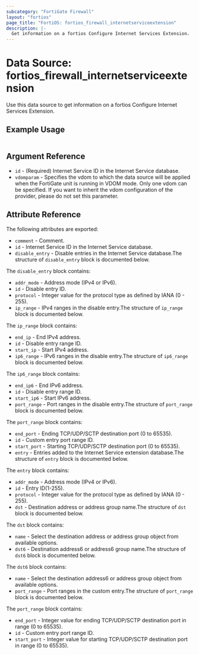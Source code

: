 ```yaml
---
subcategory: "FortiGate Firewall"
layout: "fortios"
page_title: "FortiOS: fortios_firewall_internetserviceextension"
description: |-
  Get information on a fortios Configure Internet Services Extension.
---
```


# Data Source: fortios_firewall_internetserviceextension
Use this data source to get information on a fortios Configure Internet Services Extension.


## Example Usage

```hcl

```

## Argument Reference

* `id` - (Required) Internet Service ID in the Internet Service database.
* `vdomparam` - Specifies the vdom to which the data source will be applied when the FortiGate unit is running in VDOM mode. Only one vdom can be specified. If you want to inherit the vdom configuration of the provider, please do not set this parameter.

## Attribute Reference

The following attributes are exported:

* `comment` - Comment.
* `id` - Internet Service ID in the Internet Service database.
* `disable_entry` - Disable entries in the Internet Service database.The structure of `disable_entry` block is documented below.

The `disable_entry` block contains:

* `addr_mode` - Address mode (IPv4 or IPv6).
* `id` - Disable entry ID.
* `protocol` - Integer value for the protocol type as defined by IANA (0 - 255).
* `ip_range` - IPv4 ranges in the disable entry.The structure of `ip_range` block is documented below.

The `ip_range` block contains:

* `end_ip` - End IPv4 address.
* `id` - Disable entry range ID.
* `start_ip` - Start IPv4 address.
* `ip6_range` - IPv6 ranges in the disable entry.The structure of `ip6_range` block is documented below.

The `ip6_range` block contains:

* `end_ip6` - End IPv6 address.
* `id` - Disable entry range ID.
* `start_ip6` - Start IPv6 address.
* `port_range` - Port ranges in the disable entry.The structure of `port_range` block is documented below.

The `port_range` block contains:

* `end_port` - Ending TCP/UDP/SCTP destination port (0 to 65535).
* `id` - Custom entry port range ID.
* `start_port` - Starting TCP/UDP/SCTP destination port (0 to 65535).
* `entry` - Entries added to the Internet Service extension database.The structure of `entry` block is documented below.

The `entry` block contains:

* `addr_mode` - Address mode (IPv4 or IPv6).
* `id` - Entry ID(1-255).
* `protocol` - Integer value for the protocol type as defined by IANA (0 - 255).
* `dst` - Destination address or address group name.The structure of `dst` block is documented below.

The `dst` block contains:

* `name` - Select the destination address or address group object from available options.
* `dst6` - Destination address6 or address6 group name.The structure of `dst6` block is documented below.

The `dst6` block contains:

* `name` - Select the destination address6 or address group object from available options.
* `port_range` - Port ranges in the custom entry.The structure of `port_range` block is documented below.

The `port_range` block contains:

* `end_port` - Integer value for ending TCP/UDP/SCTP destination port in range (0 to 65535).
* `id` - Custom entry port range ID.
* `start_port` - Integer value for starting TCP/UDP/SCTP destination port in range (0 to 65535).
